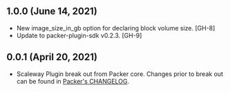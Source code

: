 ## 1.0.0 (June 14, 2021)

* New image_size_in_gb option for declaring block volume size. [GH-8]
* Update to packer-plugin-sdk v0.2.3. [GH-9]

## 0.0.1 (April 20, 2021)

* Scaleway Plugin break out from Packer core. Changes prior to break out can be found in [Packer's CHANGELOG](https://github.com/hashicorp/packer/blob/master/CHANGELOG.md).